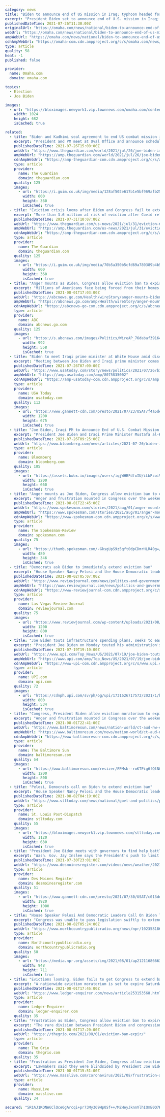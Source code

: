```yaml
---
category: news
title: "Biden to announce end of US mission in Iraq; typhoon headed for Olympics; Jan. 6 committee to start work"
excerpt: "President Biden set to announce end of U.S. mission in Iraq; typhoon headed for Olympics; and Jan. 6 committee begins work. Get caught up."
publishedDateTime: 2021-07-26T11:30:00Z
originalUrl: "https://omaha.com/news/national/biden-to-announce-end-of-us-mission-in-iraq-typhoon-headed-for-olympics-jan-6/article_45e153c0-df38-5d53-b1aa-2d7d6bcb7669.html"
webUrl: "https://omaha.com/news/national/biden-to-announce-end-of-us-mission-in-iraq-typhoon-headed-for-olympics-jan-6/article_45e153c0-df38-5d53-b1aa-2d7d6bcb7669.html"
ampWebUrl: "https://omaha.com/news/national/biden-to-announce-end-of-us-mission-in-iraq-typhoon-headed-for-olympics-jan-6/article_45e153c0-df38-5d53-b1aa-2d7d6bcb7669.amp.html"
cdnAmpWebUrl: "https://omaha-com.cdn.ampproject.org/c/s/omaha.com/news/national/biden-to-announce-end-of-us-mission-in-iraq-typhoon-headed-for-olympics-jan-6/article_45e153c0-df38-5d53-b1aa-2d7d6bcb7669.amp.html"
type: article
quality: 58
heat: -1
published: false

provider:
  name: Omaha.com
  domain: omaha.com

topics:
  - Election
  - Joe Biden

images:
  - url: "https://bloximages.newyork1.vip.townnews.com/omaha.com/content/tncms/assets/v3/editorial/f/45/f45e5382-973d-5a9a-9b98-e1ae66d7ae45/60fe98480cfa2.image.jpg?resize=1024%2C682"
    width: 1024
    height: 682
    isCached: true

related:
  - title: "Biden and Kadhimi seal agreement to end US combat mission in Iraq"
    excerpt: "President and PM meet at Oval Office and announce schedule to shift mission entirely to training and advisory role by end of this year"
    publishedDateTime: 2021-07-26T15:00:00Z
    webUrl: "https://www.theguardian.com/world/2021/jul/26/joe-biden-iraq-mustafa-al-kadhimi-us-military-combat-mission"
    ampWebUrl: "https://amp.theguardian.com/world/2021/jul/26/joe-biden-iraq-mustafa-al-kadhimi-us-military-combat-mission"
    cdnAmpWebUrl: "https://amp-theguardian-com.cdn.ampproject.org/c/s/amp.theguardian.com/world/2021/jul/26/joe-biden-iraq-mustafa-al-kadhimi-us-military-combat-mission"
    type: article
    provider:
      name: The Guardian
      domain: theguardian.com
    quality: 125
    images:
      - url: "https://i.guim.co.uk/img/media/128af502e617b1e5bf969afb2545849df37b1c60/0_0_4385_2630/master/4385.jpg?width=300&quality=45&auto=format&fit=max&dpr=2&s=ef0434ac01738e54ec3dca6dd172c5dc"
        width: 600
        height: 360
        isCached: true
  - title: "Eviction crisis looms after Biden and Congress fail to extend Covid ban"
    excerpt: "More than 3.6 million at risk of eviction after Covid relief ends and last-minute lawmakers’ scramble fails to find solution"
    publishedDateTime: 2021-07-31T10:07:00Z
    webUrl: "https://www.theguardian.com/us-news/2021/jul/31/eviction-moratorium-ends-biden-congress-covid-ban-democrats-republicans"
    ampWebUrl: "https://amp.theguardian.com/us-news/2021/jul/31/eviction-moratorium-ends-biden-congress-covid-ban-democrats-republicans"
    cdnAmpWebUrl: "https://amp-theguardian-com.cdn.ampproject.org/c/s/amp.theguardian.com/us-news/2021/jul/31/eviction-moratorium-ends-biden-congress-covid-ban-democrats-republicans"
    type: article
    provider:
      name: The Guardian
      domain: theguardian.com
    quality: 125
    images:
      - url: "https://i.guim.co.uk/img/media/70b5a350b5cfd69a780389b4b5dc0f28e07b9d12/0_149_6720_4032/master/6720.jpg?width=300&quality=45&auto=format&fit=max&dpr=2&s=0b1d81c94b16c93690832c2a9be4ba19"
        width: 600
        height: 360
        isCached: true
  - title: "Anger mounts as Biden, Congress allow eviction ban to expire"
    excerpt: "Millions of Americans face being forced from their homes now that a moratorium on evictions during the COVID-19 pandemic has expired"
    publishedDateTime: 2021-08-01T17:03:00Z
    webUrl: "https://abcnews.go.com/Health/wireStory/anger-mounts-biden-congress-eviction-ban-expire-79203980"
    ampWebUrl: "https://abcnews.go.com/amp/Health/wireStory/anger-mounts-biden-congress-eviction-ban-expire-79203980"
    cdnAmpWebUrl: "https://abcnews-go-com.cdn.ampproject.org/c/s/abcnews.go.com/amp/Health/wireStory/anger-mounts-biden-congress-eviction-ban-expire-79203980"
    type: article
    provider:
      name: ABC
      domain: abcnews.go.com
    quality: 125
    images:
      - url: "https://s.abcnews.com/images/Politics/WireAP_76dabaf39164454bb6b5850f29d32524_16x9_992.jpg"
        width: 992
        height: 558
        isCached: true
  - title: "Biden to meet Iraqi prime minister at White House amid discussions on redeployment of U.S. troops"
    excerpt: "Meeting between Joe Biden and Iraqi prime minister comes amid reports the two countries are nearing agreement on redeployment of U.S. combat troops."
    publishedDateTime: 2021-07-26T07:00:00Z
    webUrl: "https://www.usatoday.com/story/news/politics/2021/07/26/biden-meet-iraqi-prime-minister-amid-troop-redeployment-talks/8075835002/"
    ampWebUrl: "https://amp.usatoday.com/amp/8075835002"
    cdnAmpWebUrl: "https://amp-usatoday-com.cdn.ampproject.org/c/s/amp.usatoday.com/amp/8075835002"
    type: article
    provider:
      name: USA Today
      domain: usatoday.com
    quality: 112
    images:
      - url: "https://www.gannett-cdn.com/presto/2021/07/23/USAT/f4a5def4-b4b3-4e48-9a8e-858b797dc3eb-Iraq_suicide_bomb.jpg?auto=webp&crop=4499,2531,x1,y291&format=pjpg&width=1200"
        width: 1200
        height: 675
        isCached: true
  - title: "Joe Biden, Iraqi PM to Announce End of U.S. Combat Mission in Iraq"
    excerpt: "President Joe Biden and Iraqi Prime Minister Mustafa al-Kadhimi are expected to announce on Monday that they’ve come to an agreement to end the U.S. military’s combat mission in Iraq by the end of the year,"
    publishedDateTime: 2021-07-26T09:25:00Z
    webUrl: "https://www.bloomberg.com/news/articles/2021-07-26/biden-iraqi-pm-to-announce-end-of-us-combat-mission-in-iraq"
    type: article
    provider:
      name: Bloomberg
      domain: bloomberg.com
    quality: 105
    images:
      - url: "https://assets.bwbx.io/images/users/iqjWHBFdfxIU/iLbPzoiVnUcc/v0/1200x660.jpg"
        width: 1200
        height: 660
        isCached: true
  - title: "Anger mounts as Joe Biden, Congress allow eviction ban to expire"
    excerpt: "Anger and frustration mounted in Congress over the weekend as a nationwide eviction moratorium expired during a surge in the COVID-19 pandemic. One Democratic lawmaker even camped outside the Capitol in protest as millions of Americans faced being forced from their homes."
    publishedDateTime: 2021-08-01T22:45:00Z
    webUrl: "https://www.spokesman.com/stories/2021/aug/01/anger-mounts-as-joe-biden-congress-allow-eviction-/"
    ampWebUrl: "https://www.spokesman.com/stories/2021/aug/01/anger-mounts-as-joe-biden-congress-allow-eviction-/?amp-content=amp"
    cdnAmpWebUrl: "https://www-spokesman-com.cdn.ampproject.org/c/s/www.spokesman.com/stories/2021/aug/01/anger-mounts-as-joe-biden-congress-allow-eviction-/?amp-content=amp"
    type: article
    provider:
      name: The Spokesman-Review
      domain: spokesman.com
    quality: 75
    images:
      - url: "https://thumb.spokesman.com/-GksgUpS9z5qft0dpCDmrHLR40g=/480x0/media.spokesman.com/photos/2021/07/30/61043de35e668.hires.jpg"
        width: 480
        height: 346
        isCached: true
  - title: "Democrats ask Biden to immediately extend eviction ban"
    excerpt: "House Speaker Nancy Pelosi and the House Democratic leaders called on the Biden administration to immediately extend the nation’s eviction moratorium, calling it a “moral imperative” to prevent Americans from being put out of An estimated 3."
    publishedDateTime: 2021-08-02T05:07:00Z
    webUrl: "https://www.reviewjournal.com/news/politics-and-government/democrats-ask-biden-to-immediately-extend-eviction-ban-2411642/"
    ampWebUrl: "https://www.reviewjournal.com/news/politics-and-government/democrats-ask-biden-to-immediately-extend-eviction-ban-2411642/amp/"
    cdnAmpWebUrl: "https://www-reviewjournal-com.cdn.ampproject.org/c/s/www.reviewjournal.com/news/politics-and-government/democrats-ask-biden-to-immediately-extend-eviction-ban-2411642/amp/"
    type: article
    provider:
      name: Las Vegas Review-Journal
      domain: reviewjournal.com
    quality: 75
    images:
      - url: "https://www.reviewjournal.com/wp-content/uploads/2021/08/15438440_web1_eviction.3-1.jpg?w=1200"
        width: 1200
        height: 800
        isCached: true
  - title: "Joe Biden touts infrastructure spending plans, seeks to ease inflation fears"
    excerpt: "President Joe Biden on Monday touted his administration's economic record and sought to ease worries about inflation as he and congressional Democrats seek massive new spending on infrastructure."
    publishedDateTime: 2021-07-19T19:10:00Z
    webUrl: "https://www.upi.com/Top_News/US/2021/07/19/joe-biden-touts-economic-recovery-infrastructure-plan/1731626717572/"
    ampWebUrl: "https://www.upi.com/amp/Top_News/US/2021/07/19/joe-biden-touts-economic-recovery-infrastructure-plan/1731626717572/"
    cdnAmpWebUrl: "https://www-upi-com.cdn.ampproject.org/c/s/www.upi.com/amp/Top_News/US/2021/07/19/joe-biden-touts-economic-recovery-infrastructure-plan/1731626717572/"
    type: article
    provider:
      name: UPI.com
      domain: upi.com
    quality: 72
    images:
      - url: "https://cdnph.upi.com/sv/ph/og/upi/1731626717572/2021/1/b8839d2831cf168138f916293d7f89de/v1.5/Joe-Biden-touts-infrastructure-deal-seeks-to-ease-inflation-fears.jpg"
        width: 800
        height: 534
        isCached: true
  - title: "Congress, President Biden allow eviction moratorium to expire as COVID-19 cases, anger surge"
    excerpt: "Anger and frustration mounted in Congress over the weekend as a nationwide eviction moratorium expired during a surge in the COVID-19 pandemic."
    publishedDateTime: 2021-08-01T22:41:00Z
    webUrl: "https://www.baltimoresun.com/news/nation-world/ct-aud-nw-congress-evictions-moratorium-20210801-ltd64bxauvgqlghbo4fvg7koj4-story.html"
    ampWebUrl: "https://www.baltimoresun.com/news/nation-world/ct-aud-nw-congress-evictions-moratorium-20210801-ltd64bxauvgqlghbo4fvg7koj4-story.html?outputType=amp"
    cdnAmpWebUrl: "https://www-baltimoresun-com.cdn.ampproject.org/c/s/www.baltimoresun.com/news/nation-world/ct-aud-nw-congress-evictions-moratorium-20210801-ltd64bxauvgqlghbo4fvg7koj4-story.html?outputType=amp"
    type: article
    provider:
      name: The Baltimore Sun
      domain: baltimoresun.com
    quality: 64
    images:
      - url: "https://www.baltimoresun.com/resizer/FPMsb--roKTPig6fQlNO0NLlqUc=/1200x0/top/cloudfront-us-east-1.images.arcpublishing.com/tronc/ZVEWS6EOP5AGNG64JULCKW7SUA.jpg"
        width: 1200
        height: 800
        isCached: true
  - title: "Pelosi, Democrats call on Biden to extend eviction ban"
    excerpt: "House Speaker Nancy Pelosi and the House Democratic leaders called on the Biden administration to immediately extend the nation's eviction moratorium, calling it a “moral imperative” to"
    publishedDateTime: 2021-08-02T04:19:00Z
    webUrl: "https://www.stltoday.com/news/national/govt-and-politics/pelosi-democrats-call-on-biden-to-extend-eviction-ban/article_31e7b095-6423-5345-b57b-e1e19372ecd0.html"
    type: article
    provider:
      name: St. Louis Post-Dispatch
      domain: stltoday.com
    quality: 55
    images:
      - url: "https://bloximages.newyork1.vip.townnews.com/stltoday.com/content/tncms/assets/v3/editorial/1/57/1575eeec-2a28-5468-9ba5-09ce681f2ac1/61045acde2d63.image.jpg?crop=1763%2C992%2C0%2C91&resize=1120%2C630&order=crop%2Cresize"
        width: 1120
        height: 630
        isCached: true
  - title: "President Joe Biden meets with governors to find help battling raging wildfires"
    excerpt: "Wash. Gov. Jay Inslee says the President's push to limit climate change will \"ultimately decide whether these forests survive in the next century.\""
    publishedDateTime: 2021-07-30T23:01:00Z
    webUrl: "https://www.desmoinesregister.com/videos/news/weather/2021/07/30/wildfires-governor-says-theres-shortage-supplies-battle-fires/5433281001/"
    type: article
    provider:
      name: Des Moines Register
      domain: desmoinesregister.com
    quality: 51
    images:
      - url: "https://www.gannett-cdn.com/presto/2021/07/30/USAT/c013de64-f62f-4351-9b1c-03e800b523b4-VPC_WILD_FIRE_SOT_GOV_INSLEE_DESK.00_00_04_19.Still001.jpg?quality=10"
        width: 1920
        height: 1080
        isCached: true
  - title: "House Speaker Pelosi And Democratic Leaders Call On Biden To Extend Eviction Ban"
    excerpt: "Congress was unable to pass legislation swiftly to extend the ban, which expired at midnight Saturday, and the Democratic leaders said in a statement that it was now up to President Joe Biden's administration to act. They called on the administration to ..."
    publishedDateTime: 2021-08-02T05:24:00Z
    webUrl: "https://www.northcountrypublicradio.org/news/npr/1023581861/house-speaker-pelosi-and-democratic-leaders-call-on-biden-to-extend-eviction-ban"
    type: article
    provider:
      name: Northcountrypublicradio.org
      domain: northcountrypublicradio.org
    quality: 50
    images:
      - url: "https://media.npr.org/assets/img/2021/08/01/ap21211686663985-9c220819cf8a50349e3d1ac7f961bd00178e9c37.jpg?s=6"
        width: 948
        height: 711
        isCached: true
  - title: "Evictions looming, Biden fails to get Congress to extend ban"
    excerpt: "A nationwide eviction moratorium is set to expire Saturday after President Joe Biden and Democrats in Congress worked furiously but ultimately failed to align on a long-shot strategy to prevent millions of Americans from being forced from their home COVID-19 surge."
    publishedDateTime: 2021-08-01T17:46:00Z
    webUrl: "https://www.ledger-enquirer.com/news/article253153568.html"
    type: article
    provider:
      name: Ledger-Enquirer
      domain: ledger-enquirer.com
    quality: 35
  - title: "Frustration as Biden, Congress allow eviction ban to expire"
    excerpt: "The rare division between President Biden and congressional Democrats carried potential lasting political ramifications."
    publishedDateTime: 2021-08-01T17:20:00Z
    webUrl: "https://thegrio.com/2021/08/01/eviction-ban-expir/"
    type: article
    provider:
      name: The Grio
      domain: thegrio.com
    quality: 35
  - title: "Frustration as President Joe Biden, Congress allow eviction ban to expire"
    excerpt: "Lawmakers said they were blindsided by President Joe Biden’s inaction as the deadline neared, some furious that he called on Congress to provide a last-minute solution to protect renters. The rare division between the president and his party carried potential lasting political ramifications."
    publishedDateTime: 2021-08-01T15:51:00Z
    webUrl: "https://www.masslive.com/coronavirus/2021/08/frustration-as-president-joe-biden-congress-allow-eviction-ban-to-expire.html"
    type: article
    provider:
      name: MassLive
      domain: masslive.com
    quality: 34

secured: "5R1AJ1KQNW6ClQce6gArcqi+pr73My369Hp0Sf++/MZHeyJknnVlhIQmE0Q7HgjxxiCgfSwNbb5lbDuZDATxW3G1l6a0xdSQuU7DvdC6S4Z2zO0rFc5x23lZcOPi1GoP+wMmf2FNOwvYWxbAOYjI8OQXoUz2ni9PIJMKtn9xgecUv0YdbLDJk/I7yiCaqg1pk8ExnJPrXGkkNc4xMzAS/7v5MvVNK4pPHQ2s5iBnfGbjA4lZtBCMeANS32nyeW0sgG/45YJyWZzVdxTIcRLlxh0uQzFTqysT+iKUcGHrLP/LHpPWAA84Mz6DtLCuM5+PgepTqf/IZ5g7bNBdupopzxNePZ1XtZH7tmqz6zIJNz0=;CIzxKR8qVx/EnmgkNDcKhA=="
---
```


